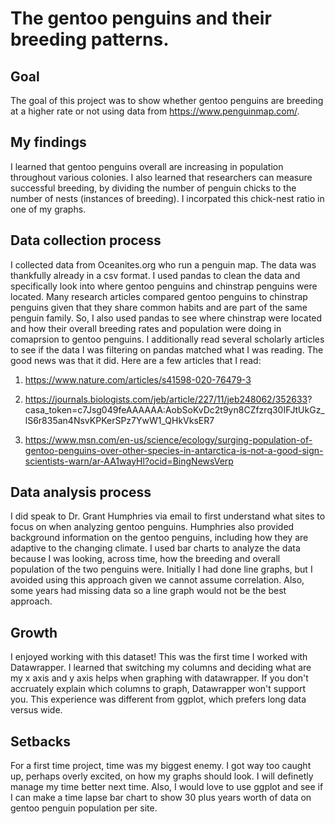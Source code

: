 # The gentoo penguins and their breeding patterns.  
## Goal 
The goal of this project was to show whether gentoo penguins are breeding at a higher rate or not using data from https://www.penguinmap.com/. 

## My findings
 I learned that gentoo penguins overall are increasing in population throughout various colonies. I also learned that researchers can measure successful breeding, by dividing the number of penguin chicks to the number of nests (instances of breeding). I incorpated this chick-nest ratio in one of my graphs. 

## Data collection process
I collected data from Oceanites.org who run a penguin map. The data was thankfully already in a csv format. I used pandas to clean the data and specifically look into where gentoo penguins and chinstrap penguins were located. Many research articles compared gentoo penguins to chinstrap penguins given that they share common habits and are part of the same penguin family. So, I also used pandas to see where chinstrap were located and how their overall breeding rates and population were doing in comaprsion to gentoo penguins. I additionally read several scholarly articles to see if the data I was filtering on pandas matched what I was reading. The good news was that it did. Here are a few articles that I read:

1. https://www.nature.com/articles/s41598-020-76479-3

2. https://journals.biologists.com/jeb/article/227/11/jeb248062/352633?
casa_token=c7Jsg049feAAAAAA:AobSoKvDc2t9yn8CZfzrq30IFJtUkGz_lS6r835an4NsvKPKerSPz7YwW1_QHkVksER7

3. https://www.msn.com/en-us/science/ecology/surging-population-of-gentoo-penguins-over-other-species-in-antarctica-is-not-a-good-sign-scientists-warn/ar-AA1wayHl?ocid=BingNewsVerp

## Data analysis process
I did speak to Dr. Grant Humphries via email to first understand what sites to focus on when analyzing gentoo penguins. Humphries also provided background information on the gentoo penguins, including how they are adaptive to the changing climate. I used bar charts to analyze the data because I was looking, across time, how the breeding and overall population of the two penguins were. Initially I had done line graphs, but I avoided using this approach given we cannot assume correlation. Also, some years had missing data so a line graph would not be the best approach. 

## Growth
I enjoyed working with this dataset! This was the first time I worked with Datawrapper. I learned that switching my columns and deciding what are my x axis and y axis helps when graphing with datawrapper. If you don't accruately explain which columns to graph, Datawrapper won't support you. This experience was different from ggplot, which prefers long data versus wide. 

## Setbacks
For a first time project, time was my biggest enemy. I got way too caught up, perhaps overly excited, on how my graphs should look. I will definetly manage my time better next time. Also, I would love to use ggplot and see if I can make a time lapse bar chart to show 30 plus years worth of data on gentoo penguin population per site. 